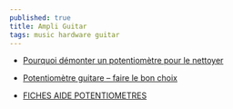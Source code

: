 ```yaml
---
published: true
title: Ampli Guitar
tags: music hardware guitar
---
```

- [Pourquoi démonter un potentiomètre pour le nettoyer](https://www.astuces-pratiques.fr/electronique/nettoyer-et-reparer-un-potentiometre)
- [Potentiomètre guitare – faire le bon choix](https://www.cabler-sa-guitare.fr/potentiometre-guitare-faire-son-choix/)

- [FICHES AIDE POTENTIOMETRES](https://www.emma-music.com/fiches-aide-potentiometres-c102x3937409)
